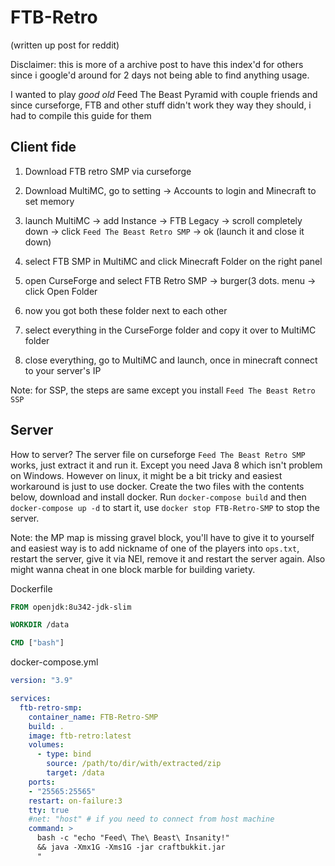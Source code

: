# FTB-Retro

(written up post for reddit)

Disclaimer: this is more of a archive post to have this index'd for others since i google'd around for 2 days not being able to find anything usage.

I wanted to play *good old* Feed The Beast Pyramid with couple friends and since curseforge, FTB and other stuff didn't work they way they should, i had to compile this guide for them

## Client fide

1. Download FTB retro SMP via curseforge

2. Download MultiMC, go to setting -> Accounts to login and Minecraft to set memory

3. launch MultiMC -> add Instance -> FTB Legacy -> scroll completely down -> click `Feed The Beast Retro SMP` -> ok (launch it and close it down)

4. select FTB SMP in MultiMC and click Minecraft Folder on the right panel

5. open CurseForge and select FTB Retro SMP -> burger(3 dots. menu -> click Open Folder

6. now you got both these folder next to each other

7. select everything in the CurseForge folder and copy it over to MultiMC folder

8. close everything, go to MultiMC and launch, once in minecraft connect to your server's IP

Note: for SSP, the steps are same except you install `Feed The Beast Retro SSP`

## Server

How to server? The server file on curseforge `Feed The Beast Retro SMP` works, just extract it and run it. Except you need Java 8 which isn't problem on Windows. However on linux, it might be a bit tricky and easiest workaround is just to use docker. Create the two files with the contents below, download and install docker. Run `docker-compose build` and then `docker-compose up -d` to start it, use `docker stop FTB-Retro-SMP` to stop the server.

Note: the MP map is missing gravel block, you'll have to give it to yourself and easiest way is to add nickname of one of the players into `ops.txt`, restart the server, give it via NEI, remove it and restart the server again. Also might wanna cheat in one block marble for building variety.

Dockerfile

```dockerfile
FROM openjdk:8u342-jdk-slim

WORKDIR /data

CMD ["bash"]
```

docker-compose.yml

```yaml
version: "3.9"

services:
  ftb-retro-smp:
    container_name: FTB-Retro-SMP
    build: .
    image: ftb-retro:latest
    volumes:
      - type: bind
        source: /path/to/dir/with/extracted/zip
        target: /data
    ports:
    - "25565:25565"
    restart: on-failure:3
    tty: true
    #net: "host" # if you need to connect from host machine
    command: >
      bash -c "echo "Feed\ The\ Beast\ Insanity!"
      && java -Xmx1G -Xms1G -jar craftbukkit.jar
      "
```
